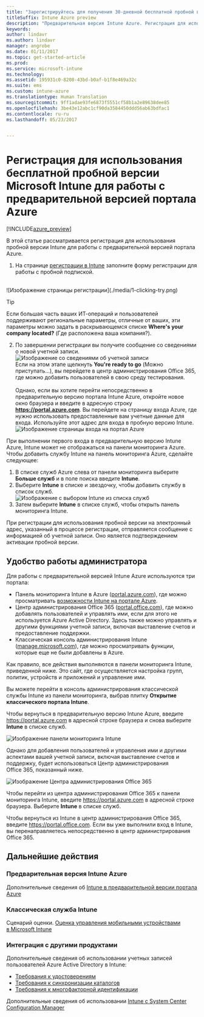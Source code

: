 ```yaml
---
title: "Зарегистрируйтесь для получения 30-дневной бесплатной пробной версии."
titleSuffix: Intune Azure preview
description: "Предварительная версия Intune Azure. Регистрация для использования Intune в Azure."
keywords: 
author: lindavr
ms.author: lindavr
manager: angrobe
ms.date: 01/11/2017
ms.topic: get-started-article
ms.prod: 
ms.service: microsoft-intune
ms.technology: 
ms.assetid: 195931c0-8208-43bd-b0af-b1f8e469a32c
ms.suite: ems
ms.custom: intune-azure
ms.translationtype: Human Translation
ms.sourcegitcommit: 9ff1adae93fe6873f5551cf58b1a2e89638dee85
ms.openlocfilehash: 3be43e12abc1cf90da3584450ddd56ab63bdfac1
ms.contentlocale: ru-ru
ms.lasthandoff: 05/23/2017


---
```


# <a name="sign-up-for-a-microsoft-intune-free-trial-for-the-azure-portal-preview"></a>Регистрация для использования бесплатной пробной версии Microsoft Intune для работы с предварительной версией портала Azure

[!INCLUDE[azure_preview](./includes/azure_preview.md)]

В этой статье рассматривается регистрация для использования пробной версии Intune для работы с предварительной версией портала Azure. <!---and prepares your trial with some users so that you can then follow the associated evaluation guide to see how Intune manages mobile devices. ---> <!---or app data when devices are not enrolled in Intune.--->

<!--- ## Assumptions
This sign-up article and the evaluation guide assume you are using the trial for evaluation purposes only and intend to start with a clean environment when you subscribe.

To make it easy for you to get started with the trial, we are setting up a very simple environment that uses only Intune and assumes it will be your sole method of managing devices (known as the mobile device management authority). However, throughout the guide we will point you to deeper technical content if you want to explore farther.

You can do everything in the trial version that you can do in a subscription version; the only difference is you are limited to 100 user accounts in the trial.--->

<!--- ## Sign up for your trial--->
1. На странице [регистрации в Intune](https://portal.office.com/Signup/Signup.aspx?OfferId=40BE278A-DFD1-470a-9EF7-9F2596EA7FF9&dl=INTUNE_A&ali=1#0%20) заполните форму регистрации для работы с пробной подпиской.

 <!--- If you have a work or school account and want to use that for your Intune trial, follow [these sign-in instructions](https://docs.microsoft.com/intune-classic/get-started/start-with-a-paid-subscription-to-microsoft-intune-step-1) instead. However, this article assumes that you are not using such an account.---><br/> ![Изображение страницы регистрации](./media/1-clicking-try.png)

 > [!TIP]
> Если большая часть ваших ИТ-операций и пользователей поддерживают региональные параметры, отличные от ваших, эти параметры можно задать в раскрывающемся списке **Where's your company located?** (Где расположена ваша компания?).

2. По завершении регистрации вы получите сообщение со сведениями о новой учетной записи. <br/> ![Изображение со сведениями об учетной записи](./media/2-end-of-sign-up-process.png) <br/>Если на этом этапе щелкнуть **You're ready to go** (Можно приступать...), вы перейдете в центр администрирования Office 365, где можно добавить пользователей в свою среду тестирования. <br/><br/>Однако, если вы хотите перейти непосредственно в предварительную версию портала Intune Azure, откройте новое окно браузера и введите в адресную строку **https://portal.azure.com**. Вы перейдете на страницу входа Azure, где нужно использовать предоставленные вам учетные данные для входа. Используйте этот адрес для входа в пробную версию Intune. <br/> ![Изображение страницы входа на портал Azure](./media/azure-portal-signin.png)

При выполнении первого входа в предварительную версию Intune Azure, Intune может не отображаться на панели мониторинга Azure. Чтобы добавить службу Intune на панель мониторинга Azure, сделайте следующее:
1. В списке служб Azure слева от панели мониторинга выберите **Больше служб** и в поле поиска введите **Intune**.
2. Выберите **Intune** в списке и звездочку, чтобы добавить службу в список служб.<br/> ![Изображение с выбором Intune из списка служб](./media/azure-add-intune1.png)
3. Затем выберите **Intune** в списке служб, чтобы открыть панель мониторинга Intune.

При регистрации для использования пробной версии на электронный адрес, указанный в процессе регистрации, отправляется сообщение с информацией об учетной записи. Оно является подтверждением активации пробной версии.


<!--- ## Add users
Before you leave the Office 365 Admin center for Intune, you need to add some users to your trial account.

In the Office 365 Admin center, you can add users individually or in bulk by uploading a .csv file. We will do both to set up your trial. However, in your production environment, you will probably want to take advantage of your Azure Active Directory user accounts, which you can learn more about in our [Getting Started guide](https://docs.microsoft.com/intune-classic/get-started/start-with-a-paid-subscription-to-microsoft-intune-step-3) and in the [Next steps](#Next-steps) section of this article.

### Add an individual user
1. Choose either of the options to add a use to open a form that allows you to create a user. Only the items starred with an asterisk (\*) are required.
![Image of add user button options](./media/sign-up/add-user.png)


2.  When you add the user, the final step will be to send the user an email with their temporary Intune password. For the purposes of this evaluation, use your own work email address so you will receive the log-on information and see the email your users will get. You can then use these user identities to enroll test devices.<br/>

 ![Image of add user final step](./media/sign-up/new-user-2.png)

3. If you want to assign a user an admin role after you create it, you can edit the role in the Office 365 Admin center by selecting the user name from your list of users, and then choosing **Edit** in the Role line to see the list of user roles you can select from and assign to that user.

 ![Image of user  role options](./media/sign-up/change-user-role.png)

### Import multiple users
1. You will find the wizard for importing multiple users in the **More** list.

 ![Image of option to add multiple users](./media/sign-up/add-multiple-users.png)

2. To help you set up your .csv file correctly, you can download a template file to populate with your user data. Download the .csv file that contains headers and sample user information to see exactly the kind of data is needed for each field.

 ![Image of first step in bulk enrollment wizard](./media/sign-up/bulk-enroll-step-1.png)


3. After you’ve created and saved your .csv file, choose **Browse** to select the file. Verify, and choose **Next**. Your users will be uploaded and added to your list of active users.

> [!NOTE]
> Your users won't show up in Intune until they've enrolled a device to be managed.

Now it’s time to head over to Intune to start managing your users, their devices, and their apps.--->

## <a name="keeping-the-admin-experiences-straight"></a>Удобство работы администратора
<!---### Classic Intune
There are two portals you will use for classic Intune:
- The Office 365 Admin center ([portal.office.com](https://portal.office.com))
- The Intune administration console ([manage.microsoft.com](https://manage.microsoft.com))

Normally, you’ll do your work in the Intune administration console, shown below. This is the site where you set up and manage your groups, policies, devices, and apps.

![Image of Intune administration console](./media/sign-up/intune-admin-console.png)

However, you will use the Office 365 Admin center, shown below, to add and manage your users and other aspects of your account, including billing and support.

![Image of Office 365 Admin center](./media/sign-up/office-admin-center.png)

You can navigate from the Office 365 Admin center to the Intune admin console. The admin centers are under the last item in the left navigation pane. Choose **Intune** to open the Intune admin console in a new tab.

![Image of link to Intune administration console](./media/sign-up/link-to-intune.png)

To get from Intune back to the Office 365 Admin center, choose the **Add Users** task on the Groups Overview page.

![Image of link back to Office 365  Admin center](./media/sign-up/task-add-users.png)--->

<!---### Intune Azure preview--->
Для работы с предварительной версией Intune Azure используются три портала:
- Панель мониторинга Intune в Azure ([portal.azure.com](https://portal.azure.com)), где можно просматривать [возможности Intune на портале Azure](what-is-intune.md).
- Центр администрирования Office 365 ([portal.office.com](https://portal.office.com)), где можно добавлять пользователей и управлять ими, если для этого не используется Azure Active Directory. Здесь также можно управлять и другими функциями учетной записи, включая выставление счетов и предоставление поддержки.
- Классическая консоль администрирования Intune ([manage.microsoft.com](https://manage.microsoft.com)), где можно просматривать функции, которые еще не были добавлены в Azure.

Как правило, все действия выполняются в панели мониторинга Intune, приведенной ниже. Это сайт, где осуществляется настройка групп, политик, устройств и приложений и управление ими.

Вы можете перейти в консоль администрирования классической службы Intune из панели мониторинга, выбрав плитку **Открытие классического портала Intune**.

Чтобы вернуться в предварительную версию Intune Azure, введите https://portal.azure.com в адресной строке браузера и снова выберите **Intune** в списке служб.

 ![Изображение панели мониторинга Intune](./media/intune-azure-dashboard.png)


Однако для добавления пользователей и управления ими и другими аспектами вашей учетной записи, включая выставление счетов и поддержку, будет использоваться Центр администрирования Office 365, показанный ниже.

![Изображение Центра администрирования Office 365](./media/office-admin-center.png)

Чтобы перейти из центра администрирования Office 365 к панели мониторинга Intune, введите https://portal.azure.com в адресной строке браузера. Выберите **Intune** в списке служб.

Чтобы вернуться из Intune в центр администрирования Office 365, введите https://portal.office.com. Если вы уже выполнили вход в Intune, вы перенаправляетесь непосредственно в центр администрирования Office 365.

## <a name="next-steps"></a>Дальнейшие действия

### <a name="intune-azure-preview"></a>Предварительная версия Intune Azure
Дополнительные сведения об [Intune в предварительной версии портала Azure](what-is-intune.md)
### <a name="classic-intune"></a>Классическая служба Intune
Сценарий оценки. [Оценка управления мобильными устройствами в Microsoft Intune](https://docs.microsoft.com/intune-classic/understand-explore/mobile-device-management-trial-guide-microsoft-intune)

### <a name="integration-with-other-products"></a>Интеграция с другими продуктами
Дополнительные сведения об использовании учетных записей пользователей Azure Active Directory в Intune:
- [Требования к удостоверениям](https://docs.microsoft.com/active-directory/active-directory-hybrid-identity-design-considerations-overview#design-considerations-overview)
- [Требования к синхронизации каталогов](https://docs.microsoft.com/active-directory/active-directory-hybrid-identity-design-considerations-directory-sync-requirements)
- [Требования к многофакторной идентификации](https://docs.microsoft.com/active-directory/active-directory-hybrid-identity-design-considerations-multifactor-auth-requirements)

Дополнительные сведения об использовании [Intune с System Center Configuration Manager](https://docs.microsoft.com/sccm/mdm/understand/hybrid-mobile-device-management)

